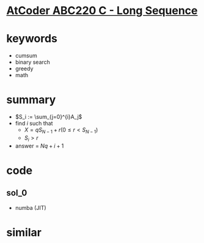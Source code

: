 # [AtCoder ABC220 C - Long Sequence](https://atcoder.jp/contests/abc220/tasks/abc220_c)


# keywords
- cumsum
- binary search
- greedy
- math


# summary 
- $S_i := \sum_{j=0}^{i}A_j$
- find $i$ such that 
  - $X = qS_{N - 1} + r (0 \le r \lt S_{N - 1})$
  - $S_i \gt r$
- answer = $Nq + i + 1$

# code 
## sol_0
- numba (JIT)



# similar 
